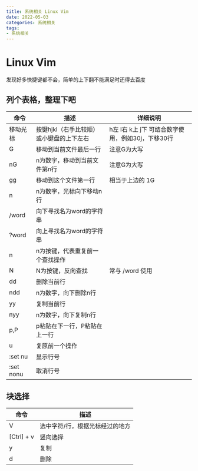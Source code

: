 ```yaml
---
title: 系统相关 Linux Vim
date: 2022-05-03
categories: 系统相关
tags:
- 系统相关
---
```


# Linux Vim

发现好多快捷键都不会，简单的上下翻不能满足时还得去百度

## 列个表格，整理下吧

| 命令        | 描述                      | 详细说明                            |
|-----------|-------------------------|---------------------------------|
| 移动光标      | 按键hjkl（右手比较顺） 或小键盘的上下左右 | h左 l右 k上 j下 可结合数字使用，例如30j，下移30行 |
| G         | 移动到当前文件最后一行             | 注意G为大写                          |
| nG        | n为数字，移动到当前文件第n行         | 注意G为大写                          |
| gg        | 移动到这个文件第一行              | 相当于上边的 1G                       |
| n         | n为数字，光标向下移动n行           |                                 |
| /word     | 向下寻找名为word的字符串          |                                 |
| ?word     | 向上寻找名为word的字符串          |                                 |
| n         | n为按键，代表重复前一个查找操作        |                                 |
| N         | N为按键，反向查找               | 常与 /word 使用                     |
| dd        | 删除当前行                   |                                 |
| ndd       | n为数字，向下删除n行             |                                 |
| yy        | 复制当前行                   |                                 |
| nyy       | n为数字，向下复制n行             |                                 |
| p,P       | p粘贴在下一行，P粘贴在上一行         |                                 |
| u         | 复原前一个操作                 |                                 |
| :set nu   | 显示行号                    |                                 |
| :set nonu | 取消行号                    |                                 |

## 块选择

| 命令         | 描述               |
|------------|------------------|
| V          | 选中字符/行，根据光标经过的地方 |
| [Ctrl] + v | 竖向选择             |
| y          | 复制               |
| d          | 删除               |
